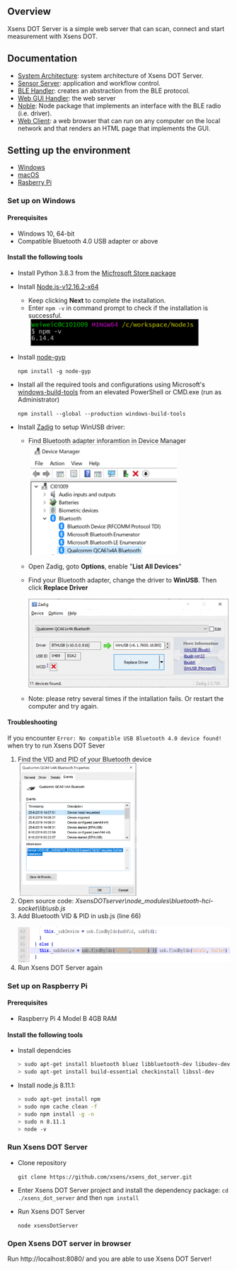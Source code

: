 ## Overview
Xsens DOT Server is a simple web server that can scan, connect and start measurement with Xsens DOT.

## Documentation
* [System Architecture](documentation/XsensDOTServer-SystemArchitecture.pdf): system architecture of Xsens DOT Server.
* [Sensor Server](documentation/XsensDOTServer-SensorServer.pdf): application and workflow control.
* [BLE Handler](documentation/XsensDOTServer-BLEHandler.pdf): creates an abstraction from the BLE protocol.
* [Web GUI Handler](documentation/XsensDOTServer-WebGUIHandler.pdf): the web server
* [Noble](https://github.com/noble/noble): Node package that implements an interface with the BLE radio (i.e. driver).
* [Web Client](documentation/XsensDOTServerWebClient.pdf): a web browser that can run on any computer on the local network and that renders an HTML page that implements the GUI.

## Setting up the environment
* [Windows](#set-up-on-windows)
* [macOS]()
* [Rasberry Pi](#set-up-on-raspberry-pi)

### Set up on Windows
#### Prerequisites
* Windows 10, 64-bit
* Compatible Bluetooth 4.0 USB adapter or above

#### Install the following tools
* Install Python 3.8.3 from the [Micfrosoft Store package](https://docs.python.org/3/using/windows.html#the-microsoft-store-package) 
* Install [Node.js-v12.16.2-x64](https://nodejs.org/download/release/v12.16.2/node-v12.16.2-x64.msi)
  * Keep clicking **Next** to complete the installation.
  * Enter `npm -v` in command prompt to check if the installation is successful.<br>
&nbsp;<img height="60" src="images/image002.gif"/>

* Install [node-gyp](https://github.com/nodejs/node-gyp#installation)
   
   `npm install -g node-gyp`
* Install all the required tools and configurations using Microsoft's [windows-build-tools](https://github.com/felixrieseberg/windows-build-tools) from an elevated PowerShell or CMD.exe (run as Administrator)

  `npm install --global --production windows-build-tools`
* Install [Zadig](https://zadig.akeo.ie/) to setup WinUSB driver:
  * Find Bluetooth adapter inforamtion in Device Manager <br>
&nbsp;<img height="250" src="images/image006.gif"/>
  * Open Zadig, goto **Options**, enable "**List All Devices**"
  * Find your Bluetooth adapter, change the driver to **WinUSB**. Then click **Replace Driver** <br>
&nbsp;<img height="200" src="images/image007.gif"/>

  * Note: please retry several times if the intallation fails. Or restart the computer and try again. 

#### Troubleshooting
If you encounter `Error: No compatible USB Bluetooth 4.0 device found!` when try to run Xsens DOT Sever
 1. Find the VID and PID of your Bluetooth device<br>
&nbsp;<img height="300" src="images/image011.gif"/>
 2. Open source code: *XsensDOTserver\node_modules\bluetooth-hci-socket\lib\usb.js*
 3. Add Bluetooth VID & PID in usb.js (line 66)<br>
&nbsp;<img height="80" src="images/image012.gif"/>
 4. Run Xsens DOT Server again
 
### Set up on Raspberry Pi
#### Prerequisites
* Raspberry Pi 4 Model B 4GB RAM

#### Install the following tools
* Install dependcies
  
  ```sh
  > sudo apt-get install bluetooth bluez libbluetooth-dev libudev-dev
  > sudo apt-get install build-essential checkinstall libssl-dev
  ```

* Install node.js 8.11.1: 
  ```sh
  > sudo apt-get install npm
  > sudo npm cache clean -f
  > sudo npm install -g -n
  > sudo n 8.11.1
  > node -v
  ```

### Run Xsens DOT Server
* Clone repository
  
  `git clone https://github.com/xsens/xsens_dot_server.git`
* Enter Xsens DOT Server project and install the dependency package: `cd ./xsens_dot_server` and then `npm install`

* Run Xsens DOT Server

  `node xsensDotServer`

### Open Xsens DOT server in browser
Run http://localhost:8080/ and you are able to use Xsens DOT Server!
